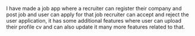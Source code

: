 I have made a job app where a recruiter can register their company and post job  and user can apply for that job recruiter can accept and reject the user application,
it has some additional features where user can upload their profile cv and can also update it many more features related to that.
